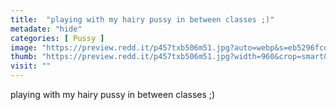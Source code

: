 ```yaml
---
title:  "playing with my hairy pussy in between classes ;)"
metadate: "hide"
categories: [ Pussy ]
image: "https://preview.redd.it/p457txb506m51.jpg?auto=webp&s=eb5296fcd244936dfee29681afb2655715b0c41a"
thumb: "https://preview.redd.it/p457txb506m51.jpg?width=960&crop=smart&auto=webp&s=2fc98dca89dd6c0814fd45ba07700fdc94b13fd9"
visit: ""
---
```

playing with my hairy pussy in between classes ;)
